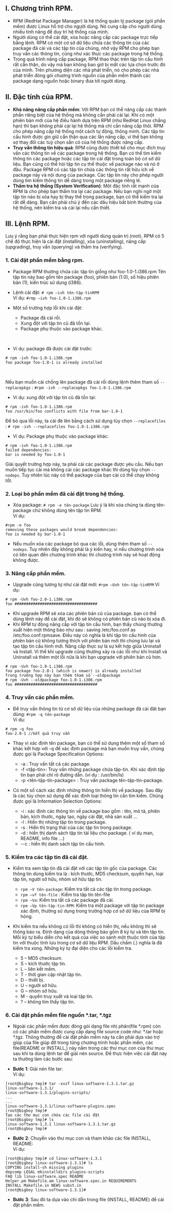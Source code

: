 ## I. Chương trình RPM.
- RPM (RedHat Package Manager) là hệ thống quản lý package (gói phần mềm) được Linux hỗ trợ cho người dùng. Nó cung cấp cho người dùng nhiều tính năng để duy trì hệ thống của mình.
- Người dùng có thể cài đặt, xóa hoặc nâng cấp các package trực tiếp bằng lệnh. RPM có một cơ sở dữ liệu chứa các thông tin của các package đã cài và các tập tin của chúng, nhờ vậy RPM cho phép bạn truy vấn các thông tin, cũng như xác thực các package trong hệ thống.
- Trong quá trình nâng cấp package, RPM thao thác trên tập tin cấu hình rất cẩn thận, do vậy mà bạn không bao giờ bị mất các lựa chọn trước đó của mình. Trên phương diện các nhà phát triển, nó cho phép các nhà phát triển đóng gói chương trình nguồn của phần mềm thành các package
dạng nguồn hoặc binary đưa tới người dùng.

## II. Đặc tính của RPM.
- **Khả năng nâng cấp phần mềm**: Với RPM bạn có thể nâng cấp các thành phần riêng biệt của hệ thống mà không cần phải cài lại. Khi có một phiên bản mới của hệ điều hành dựa trên
RPM (như RedHat Linux chẳng hạn) thì bạn không phải cài lại hệ thống mà chỉ cần nâng cấp
thôi. RPM cho phép nâng cấp hệ thống một cách tự động, thông minh. Các tập tin cấu hình
được gìn giữ cẩn thận qua các lần nâng cấp, vì thế bạn không sợ thay đổi các tuỳ chọn sẵn
có của hệ thống được nâng cấp.
- **Truy vấn thông tin hiệu quả**: RPM cũng được thiết kế cho mục đích truy vấn các thông tin
về các package trong hệ thống. Bạn có thể tìm kiếm thông tin các package hoặc các tập tin
cài đặt trong toàn bộ cơ sở dữ liệu. Bạn cũng có thể hỏi tập tin cụ thể thuộc về package nào
và nó ở đâu. Package RPM có các tập tin chứa các thông tin rất hữu ích về package này và
nội dung của package. Các tập tin này cho phép người dùng tìm kiếm thông tin dễ dàng
trong một package riêng lẻ.
- **Thẩm tra hệ thống (System Verification)**: Một đặc tính rất mạnh của RPM là cho phép bạn
thẩm tra lại các package. Nếu bạn nghi ngờ một tập tin nào bị xóa hay bị thay thế trong
package, bạn có thể kiểm tra lại rất dễ dàng. Bạn cần phải chú ý đến các dấu hiệu bất bình
thường của hệ thống, nên kiểm tra và cài lại nếu cần thiết.


## III. Lệnh RPM.
Lưu ý rằng bạn phải thực hiện rpm với người dùng quản trị (root). RPM có 5 chế độ thực hiện là
cài đặt (installing), xóa (uninstalling), nâng cấp (upgrading), truy vấn (querying) và thẩm tra
(verifying).

### 1. Cài đặt phần mềm bằng rpm.
- Package RPM thường chứa các tập tin giống như foo-1.0-1.i386.rpm Tên tập tin này bao gồm tên
package (foo), phiên bản (1.0), số hiệu phiên bản (1), kiến trúc sử dụng (i386).

- Lệnh cài đặt: ```# rpm –ivh tên-tập-tinRPM```   <br/>
  Ví dụ: ```#rmp –ivh foo-1.0-1.i386.rpm```
  
- Một số trường hợp lỗi khi cài đặt:
  + Package đã cài rồi.
  + Xung đột với tập tin cũ đã tồn tại.
  + Package phụ thuộc vào package khác.
<br/>

- Ví dụ: package đã được cài đặt trước:
```
# rpm -ivh foo-1.0-1.i386.rpm
foo package foo-1.0-1 is already installed
```
<br/>

Nếu bạn muốn cài chồng lên package đã cài rồi dùng lệnh thêm tham số ```--replacepkgs``` : ```#rpm -ivh --replacepkgs foo-1.0-1.i386.rpm```

- Ví dụ: xung đột với tập tin cũ đã tồn tại:
```
# rpm -ivh foo-1.0-1.i386.rpm
foo /usr/bin/foo conflicts with file from bar-1.0-1
```
Để bỏ qua lỗi này, ta cài đè lên bằng cách sử dụng tùy chọn ```--replacefiles``` : ```# rpm -ivh --replacefiles foo-1.0-1.i386.rpm```

- Ví dụ: Package phụ thuộc vào package khác:
```
# rpm -ivh foo-1.0-1.i386.rpm
failed dependencies:
bar is needed by foo-1.0-1
```
Giải quyết trường hợp này, ta phải cài các package được yêu cầu. Nếu bạn muốn tiếp tục cài
mà không cài các package khác thì dùng tùy chọn ```--nodeps```. Tuy nhiên lúc này có thể package
của bạn cài có thể chạy không tốt.

### 2. Loại bỏ phần mềm đã cài đặt trong hệ thống.
- Xóa package: ```# rpm -e tên-package```
Lưu ý là khi xóa chúng ta dùng tên-package chứ không dùng tên tập tin RPM. <br/>
Ví dụ:
```
#rpm -e foo
removing these packages would break dependencies:
foo is needed by bar-1.0-1
```
- Nếu muốn xóa các package bỏ qua các lỗi, dùng thêm tham số ```--nodeps```. Tuy nhiên đây
không phải là ý kiến hay, vì nếu chương trình xóa có liên quan đến chương trình khác thì
chương trình này sẽ hoạt động không được.

### 3. Nâng cấp phần mềm.
- Upgrade cũng tương tự như cài đặt mới: ```#rpm –Uvh tên-tập-tinRPM```
Ví dụ:
```
# rpm -Uvh foo-2.0-1.i386.rpm
foo ####################################
```
- Khi upgrade RPM sẽ xóa các phiên bản cũ của package. bạn có thể dùng lệnh này để cài đặt, khi
đó sẽ không có phiên bản cũ nào bị xóa đi.
- Khi RPM tự động nâng cấp với tập tin cấu hình, bạn thấy chúng thường xuất hiện một thông báo
như sau : saving /etc/foo.conf as /etc/foo.conf.rpmsave. Điều này có nghĩa là khi tập tin cấu hình
của phiên bản cũ không tương thích với phiên bản mới thì chúng lưu lại và tạo tập tin cấu hình
mới. Nâng cấp thực sự là sự kết hợp giữa Uninstall và Install. Vì thế khi upgrade cũng thường
xảy ra các lỗi như khi Install và Uninstall và thêm một lỗi nữa là khi bạn upgrade với phiên bản cũ
hơn.
```
# rpm -Uvh foo-1.0-1.i386.rpm
foo package foo-2.0-1 (which is newer) is already installed
Trong trường hợp này bạn thêm tham số --oldpackage
# rpm -Uvh --oldpackage foo-1.0-1.i386.rpm
foo ####################################
```

### 4. Truy vấn các phần mềm.
- Để truy vấn thông tin từ cơ sở dữ liệu của những package đã cài đăt bạn dùng: ```#rpm -q tên-package```    <br/>
Ví dụ:
```
# rpm -q foo
foo-2.0-1 //kết quả truy vấn
```

- Thay vì xác định tên package, bạn có thể sử dụng thêm một số tham số khác kết hợp với -q để
xác định package mà bạn muốn truy vấn, chúng được gọi là Package Specification Options:
  + -a : Truy vấn tất cả các package.
  + -f <tập-tin>: Truy vấn những package chứa tập-tin. Khi xác định tập tin bạn phải chỉ rõ
đường dẫn. (ví dụ : /usr/bin/ls)
  + -p <tên-tập-tin-package> : Truy vấn package tên-tập-tin-package.

- Có một số cách xác định những thông tin hiển thị về package. Sau đây là các tùy chọn sử dụng
để xác định loại thông tin cần tìm kiếm. Chúng được gọi là Information Selection Options:
  + -i : xác định các thông tin về package bao gồm : tên, mô tả, phiên bản, kích thước,
ngày tạo, ngày cài đặt, nhà sản xuất ...
  + -l : Hiển thị những tập tin trong package.
  + -s : Hiển thị trạng thái của các tập tin trong package.
  + -d : hiển thị danh sách tập tin tài liệu cho package. ( ví dụ man, README, info file ...)
  + --c : hiển thị danh sách tập tin cấu hình.

### 5. Kiểm tra các tập tin đã cài đặt.
- Kiểm tra xem tập tin đã cài đặt với các tập tin gốc của package. Các thông tin dùng kiểm tra là :
kích thước, MD5 checksum, quyền hạn, loại tập tin, người sở hữu, nhóm sở hữu tập tin.
  + ```rpm –V tên-package```: Kiểm tra tất cả các tập tin trong package.
  + ```rpm –vf tên-file``` : Kiểm tra tập tin tên-file
  + ```rpm –Va```: Kiểm tra tất cả các package đã cài.
  + ```rpm –Vp tên-tập-tin-RPM```: Kiểm tra một package với tập tin package xác định, thường
sử dụng trong trường hợp cơ sở dữ liệu của RPM bị hỏng.

- Khi kiểm tra nếu không có lỗi thì không có hiển thị, nếu không thì sẽ thông báo ra. Định dạng của
dòng thông báo gồm 8 ký tự và tên tập tin. Mỗi ký tự biểu diễn cho kết quả của việc so sánh một
thuộc tính của tập tin với thuộc tính lưu trong cơ sở dữ liệu RPM. Dấu chấm (.) nghĩa là đã kiểm
tra xong. Những ký tự đại diện cho các lỗi kiểm tra.
  + 5 – MD5 checksum.
  + S – kích thước tập tin.
  + L – liên kết mềm.
  + T - thời gian cập nhật tập tin.
  + D - thiết bị.
  + U – người sở hữu.
  + G – nhóm sở hữu.
  + M - quyền truy xuất và loại tập tin.
  + ? – không tìm thấy tập tin.

### 6. Cài đặt phần mềm file nguồn *.tar, *.tgz
- Ngoài các phần mềm được đóng gói dạng file nhị phân(file *.rpm) còn có các phần mềm được
cung cấp dạng file source code như: *.tar hoặc *.tgz. Thông thường để cài đặt phần mềm này ta
cần phải dựa vào trợ giúp của file giúp đỡ trong từng chương trình hoặc phần mềm, các
file(README or INSTALL,) này nằm trong các thư mục con của thư mục sau khi ta dùng lệnh tar
để giải nén source. Để thực hiện việc cài đặt này ta thường làm các bước sau:

- **Bước 1**: Giải nén file tar:  <br/>
Ví dụ:
```
[root@bigboy tmp]# tar -xvzf linux-software-1.3.1.tar.gz
linux-software-1.3.1/
linux-software-1.3.1/plugins-scripts/
...
...
linux-software-1.3.1/linux-software-plugins.spec
[root@bigboy tmp]#
Tạo các thư mục con chứa các file cài đặt
[root@bigboy tmp]# ls
linux-software-1.3.1 linux-software-1.3.1.tar.gz
[root@bigboy tmp]#
```

- **Bước 2**: Chuyển vào thư mục con và tham khảo các file INSTALL, README:  <br/>
Ví dụ:
```
[root@bigboy tmp]# cd linux-software-1.3.1
[root@bigboy linux-software-1.3.1]# ls
COPYING install-sh missing plugins
depcomp LEGAL mkinstalldirs plugins-scripts
FAQ lib linux-software.spec README
Helper.pm Makefile.am linux-software.spec.in REQUIREMENTS
INSTALL Makefile.in NEWS subst.in
[root@bigboy linux-software-1.3.1]#
```

- **Bước 3**: Sau đó ta dựa vào chỉ dẫn trong file (INSTALL, README) để cài đặt phần mềm.
